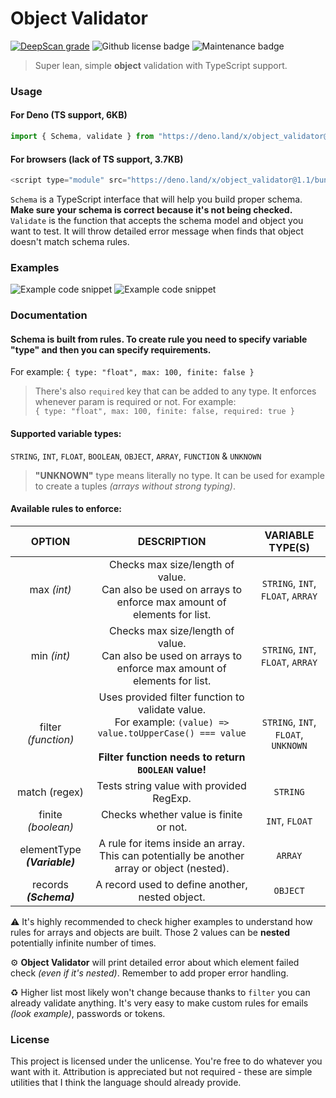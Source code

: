 # Object Validator

<a href="https://deepscan.io/dashboard#view=project&tid=17422&pid=20787&bid=576851"><img src="https://deepscan.io/api/teams/17422/projects/20787/branches/576851/badge/grade.svg" alt="DeepScan grade"></a>
<img alt="Github license badge" src="https://img.shields.io/github/license/Amatsagu/Object_Validator" />
<img alt="Maintenance badge" src="https://img.shields.io/maintenance/yes/2024" />

> Super lean, simple **object** validation with TypeScript support.

### Usage
#### For Deno (TS support, 6KB)
```ts
import { Schema, validate } from "https://deno.land/x/object_validator@1.1/mod.ts";
```
#### For browsers (lack of TS support, 3.7KB)
```js
<script type="module" src="https://deno.land/x/object_validator@1.1/bundle.js"></script>
```

`Schema` is a TypeScript interface that will help you build proper schema. **Make sure your schema is correct because it's not being checked.** `Validate` is the function that accepts the schema model and object you want to test. It will throw detailed error message when finds that object doesn't match schema rules.

### Examples
<img alt="Example code snippet" src="https://raw.githubusercontent.com/Amatsagu/Object_Validator/master/.github/example%20usage%202.png" />
<img alt="Example code snippet" src="https://raw.githubusercontent.com/Amatsagu/Object_Validator/master/.github/example%20usage.png" />

### Documentation
#### Schema is built from rules. To create rule you need to specify variable "type" and then you can specify requirements.
For example: `{ type: "float", max: 100, finite: false }`

> There's also `required` key that can be added to any type. It enforces whenever param is required or not. For example:<br/>
> `{ type: "float", max: 100, finite: false, required: true }`

#### Supported variable types:
`STRING`, `INT`, `FLOAT`, `BOOLEAN`, `OBJECT`, `ARRAY`, `FUNCTION` & `UNKNOWN`
> **"UNKNOWN"** type means literally no type. It can be used for example to create a tuples *(arrays without strong typing)*.

#### Available rules to enforce:
|          **OPTION**          |                                                                             **DESCRIPTION**                                                                             |         **VARIABLE TYPE(S)**        |
|:----------------------------:|:-----------------------------------------------------------------------------------------------------------------------------------------------------------------------:|:-----------------------------------:|
|          max *(int)*         |                                Checks max size/length of value.<br>Can also be used on arrays to enforce max amount of elements for list.                               |  `STRING`, `INT`, `FLOAT`, `ARRAY`  |
|          min *(int)*         |                                Checks max size/length of value.<br>Can also be used on arrays to enforce max amount of elements for list.                               |  `STRING`, `INT`, `FLOAT`, `ARRAY`  |
|      filter *(function)*     | Uses provided filter function to validate value.<br>For example: `(value) => value.toUpperCase() === value`<br><br>**Filter function needs to return `BOOLEAN` value!** | `STRING`, `INT`, `FLOAT`, `UNKNOWN` |
|         match (regex)        |                                                                 Tests string value with provided RegExp.                                                                |               `STRING`              |
|      finite *(boolean)*      |                                                                  Checks whether value is finite or not.                                                                 |            `INT`, `FLOAT`           |
| elementType ***(Variable)*** |                                       A rule for items inside an array. This can potentially be another array or object (nested).                                       |               `ARRAY`               |
|    records ***(Schema)***    |                                                             A record used to define another, nested object.                                                             |               `OBJECT`              |

⚠️ It's highly recommended to check higher examples to understand how rules for arrays and objects are built. Those 2 values can be **nested** potentially infinite number of times.

⚙️ **Object Validator** will print detailed error about which element failed check *(even if it's nested)*. Remember to add proper error handling.

♻️ Higher list most likely won't change because thanks to `filter` you can already validate anything. It's very easy to make custom rules for emails *(look example)*, passwords or tokens.
### License
This project is licensed under the unlicense. You're free to do whatever you want with it. Attribution is appreciated but not required - these are simple utilities that I think the language should already provide.
